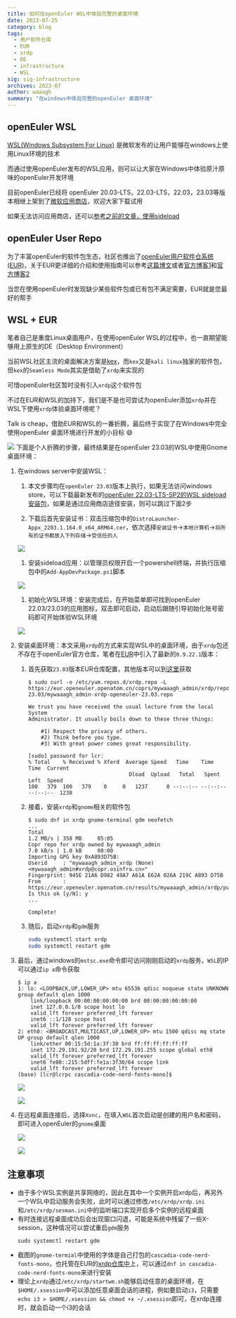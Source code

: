 ```yaml
---
title: 如何在openEuler WSL中体验完整的桌面环境
date: 2023-07-25
category: blog
tags:
  - 用户软件仓库
  - EUR
  - xrdp
  - DE
  - infrastructure
  - WSL
sig: sig-infrastructure
archives: 2023-07
author: waaagh
summary: "在windows中体验完整的openEuler 桌面环境"
---
```


## openEuler WSL
[WSL(Windows Subsystem For Linux)](https://learn.microsoft.com/en-us/windows/wsl/about) 是微软发布的让用户能够在windows上使用Linux环境的技术

而通过使用openEuler发布的WSL应用，则可以让大家在Windows中体验原汁原味的openEuler开发环境


目前openEuler已经将 openEuler 20.03-LTS，22.03-LTS，22.03，23.03等版本相继上架到了[微软应用商店](https://apps.microsoft.com/store/search/openeuler)，欢迎大家下载试用

如果无法访问应用商店，还可以[参考之前的文章，使用sideload](https://mp.weixin.qq.com/s/XKkapDSG98UlhtS4wVBCQA)
## openEuler User Repo
为了丰富openEuler的软件包生态，社区也推出了[openEuler用户软件仓系统(EUR)](https://eur.openeuler.openatom.cn/)，关于EUR更详细的介绍和使用指南可以参考[这篇博文](https://zhengzhenyu.gitee.io/post/intro-eur/)或者[官方博客1](https://www.openeuler.org/zh/blog/waaagh/openEuler-user-repo-howto.html)和[官方博客2](https://www.openeuler.org/zh/blog/waaagh/openEuler-user-repo-intro.html)

当您在使用openEuler时发现缺少某些软件包或已有包不满足需要，EUR就是您最好的帮手

## WSL + EUR
笔者自己是重度Linux桌面用户，在使用openEuler WSL的过程中，也一直期望能够用上原生的DE（Desktop Environment）

当前WSL社区主流的桌面解决方案是[kex](https://www.kali.org/docs/wsl/win-kex/)，而`kex`又是`kali linux`独家的软件包，但`kex`的`Seamless Mode`其实是借助了`xrdp`来实现的

可惜openEuler社区暂时没有引入`xrdp`这个软件包

不过在EUR和WSL的加持下，我们是不是也可尝试为openEuler添加`xrdp`并在WSL下使用`xrdp`体验桌面环境呢？

Talk is cheap，借助EUR和WSL的一番折腾，最后终于实现了在Windows中完全使用openEuler 桌面环境进行开发的小目标 :smile:

![](wsl7.png)
下面是个人折腾的步骤，最终结果是在openEuler 23.03的WSL中使用Gnome桌面环境：
1. 在windows server中安装WSL：
    1. 本文步骤均在`openEuler 23.03`版本上执行，如果无法访问windows store，可以下载最新发布的[openEuler 22.03-LTS-SP2的WSL sideload安装包](https://repo.openeuler.org/openEuler-22.03-LTS-SP2/WSL/openEuler-WSL-22.03.zip)，如果是通过应用商店途径安装，则可以跳过下面2步

    1. 下载后首先安装证书：双击压缩包中的`DistroLauncher-Appx_2203.1.164.0_x64_ARM64.cer`，依次选择`安装证书`->`本地计算机`->`将所有的证书都放入下列存储`->`受信任的人`

    ![](./wsl1.png)
    1. 安装sideload应用：以管理员权限开启一个powershell终端，并执行压缩包中的`Add-AppDevPackage.ps1`脚本

    ![](./wsl2.png)
    1. 初始化WSL环境：安装完成后，在开始菜单即可找到openEuler 22.03/23.03的应用图标，双击即可启动，启动后跟随引导初始化账号密码即可开始体验WSL环境

    ![](./wsl3.png)
1. 安装桌面环境：本文采用`xrdp`的方式来实现WSL中的桌面环境，由于`xrdp`包还不存在于openEuler官方仓库，笔者在[EUR](https://eur.openeuler.openatom.cn/coprs/mywaaagh_admin/xrdp/)中引入了最新的`0.9.22.1`版本：
    1. 首先获取`23.03`版本EUR仓库配置，其他版本可以到[这里](https://eur.openeuler.openatom.cn/coprs/mywaaagh_admin/xrdp/)获取
        ```
        $ sudo curl -o /etc/yum.repos.d/xrdp.repo -L https://eur.openeuler.openatom.cn/coprs/mywaaagh_admin/xrdp/repo/openeuler-23.03/mywaaagh_admin-xrdp-openeuler-23.03.repo

        We trust you have received the usual lecture from the local System
        Administrator. It usually boils down to these three things:

            #1) Respect the privacy of others.
            #2) Think before you type.
            #3) With great power comes great responsibility.

        [sudo] password for lcr:
        % Total    % Received % Xferd  Average Speed   Time    Time     Time  Current
                                        Dload  Upload   Total   Spent    Left  Speed
        100   379  100   379    0     0   1237      0 --:--:-- --:--:-- --:--:--  1238
        ```
    1. 接着，安装`xrdp`和`gnome`相关的软件包
        ```
        $ sudo dnf in xrdp gnome-terminal gdm neofetch
        ...
        Total                                                                                   1.2 MB/s | 358 MB     05:05
        Copr repo for xrdp owned by mywaaagh_admin                                              7.0 kB/s | 1.0 kB     00:00
        Importing GPG key 0xA893D75B:
        Userid     : "mywaaagh_admin_xrdp (None) <mywaaagh_admin#xrdp@copr.osinfra.cn>"
        Fingerprint: 945E 21A6 D982 49A7 A61A E62A 026A 219C A893 D75B
        From       : https://eur.openeuler.openatom.cn/results/mywaaagh_admin/xrdp/pubkey.gpg
        Is this ok [y/N]: y
        ...

        Complete!
        ```

    1. 随后，启动`xrdp`和`gdm`服务
        ```bash
        sudo systemctl start xrdp
        sudo systemctl restart gdm
        ```

1. 最后，通过windows的`mstsc.exe`命令即可访问刚刚启动的`xrdp`服务，`WSL`的IP可以通过`ip a`命令获取
    ```
    $ ip a
    1: lo: <LOOPBACK,UP,LOWER_UP> mtu 65536 qdisc noqueue state UNKNOWN group default qlen 1000
        link/loopback 00:00:00:00:00:00 brd 00:00:00:00:00:00
        inet 127.0.0.1/8 scope host lo
        valid_lft forever preferred_lft forever
        inet6 ::1/128 scope host
        valid_lft forever preferred_lft forever
    2: eth0: <BROADCAST,MULTICAST,UP,LOWER_UP> mtu 1500 qdisc mq state UP group default qlen 1000
        link/ether 00:15:5d:1a:3f:30 brd ff:ff:ff:ff:ff:ff
        inet 172.29.191.92/20 brd 172.29.191.255 scope global eth0
        valid_lft forever preferred_lft forever
        inet6 fe80::215:5dff:fe1a:3f30/64 scope link
        valid_lft forever preferred_lft forever
    (base) [lcr@lcrpc cascadia-code-nerd-fonts-mono]$
    ```
    ![](wsl4.png)

    ![](wsl6.png)
1. 在远程桌面连接后，选择`Xvnc`，在填入`WSL`首次启动是创建的用户名和密码，即可进入openEuler的`gnome`桌面

    ![](./wsl5.png)

    ![](./wsl7.png)
## 注意事项
- 由于多个WSL实例是共享网络的，因此在其中一个实例开启xrdp后，再另外一个WSL中启动服务会失败，此时可以通过修改`/etc/xrdp/xrdp.ini`和`/etc/xrdp/sesman.ini`中的监听端口实现开启多个实例的远程桌面
- 有时连接远程桌面成功后会出现窗口闪退，可能是系统中残留了一些X-session，这种情况可以尝试重启`gdm`服务
    ```
    sudo systemctl restart gdm
    ```
- 截图的`gnome-termial`中使用的字体是自己打包的`cascadia-code-nerd-fonts-mono`，也托管在EUR的[xrdp仓库中](https://eur.openeuler.openatom.cn/coprs/mywaaagh_admin/xrdp/)上，可以通过`dnf in cascadia-code-nerd-fonts-mono`来进行安装
- 理论上`xrdp`通过`/etc/xrdp/startwm.sh`能够启动任意的桌面环境，在`$HOME/.xsession`中可以添加任意桌面会话的进程，例如要启动`i3`，只需要`echo i3 > $HOME/.xsession && chmod +x ~/.xsession`即可，在xrdp连接时，就会启动一个i3的会话